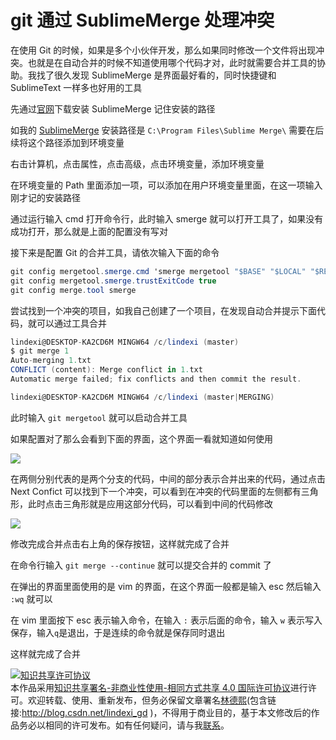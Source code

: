 
# git 通过 SublimeMerge 处理冲突

在使用 Git 的时候，如果是多个小伙伴开发，那么如果同时修改一个文件将出现冲突。也就是在自动合并的时候不知道使用哪个代码才对，此时就需要合并工具的协助。我找了很久发现 SublimeMerge 是界面最好看的，同时快捷键和 SublimeText 一样多也好用的工具

<!--more-->


<!-- CreateTime:2019/8/31 16:55:59 -->


先通过[官网](https://www.sublimemerge.com/)下载安装 SublimeMerge 记住安装的路径

如我的 [SublimeMerge](https://www.sublimemerge.com/) 安装路径是 `C:\Program Files\Sublime Merge\` 需要在后续将这个路径添加到环境变量

右击计算机，点击属性，点击高级，点击环境变量，添加环境变量

在环境变量的 Path 里面添加一项，可以添加在用户环境变量里面，在这一项输入刚才记的安装路径

通过运行输入 cmd 打开命令行，此时输入 smerge 就可以打开工具了，如果没有成功打开，那么就是上面的配置没有写对

接下来是配置 Git 的合并工具，请依次输入下面的命令

```csharp
git config mergetool.smerge.cmd 'smerge mergetool "$BASE" "$LOCAL" "$REMOTE" -o "$MERGED"'
git config mergetool.smerge.trustExitCode true
git config merge.tool smerge
```

尝试找到一个冲突的项目，如我自己创建了一个项目，在发现自动合并提示下面代码，就可以通过工具合并

```csharp
lindexi@DESKTOP-KA2CD6M MINGW64 /c/lindexi (master)
$ git merge 1
Auto-merging 1.txt
CONFLICT (content): Merge conflict in 1.txt
Automatic merge failed; fix conflicts and then commit the result.

lindexi@DESKTOP-KA2CD6M MINGW64 /c/lindexi (master|MERGING)

```

此时输入 `git mergetool` 就可以启动合并工具

如果配置对了那么会看到下面的界面，这个界面一看就知道如何使用

<!-- ![](image/git 通过 SublimeMerge 处理冲突/git 通过 SublimeMerge 处理冲突0.png) -->

![](http://cdn.lindexi.site/lindexi%2F2019610105842945)

在两侧分别代表的是两个分支的代码，中间的部分表示合并出来的代码，通过点击 Next Confict 可以找到下一个冲突，可以看到在冲突的代码里面的左侧都有三角形，此时点击三角形就是应用这部分代码，可以看到中间的代码修改

<!-- ![](image/git 通过 SublimeMerge 处理冲突/git 通过 SublimeMerge 处理冲突1.png) -->

![](http://cdn.lindexi.site/lindexi%2F201961011118256)

修改完成合并点击右上角的保存按钮，这样就完成了合并

在命令行输入 `git merge --continue` 就可以提交合并的 commit 了

在弹出的界面里面使用的是 vim 的界面，在这个界面一般都是输入 esc 然后输入 `:wq` 就可以

在 vim 里面按下 esc 表示输入命令，在输入 `:` 表示后面的命令，输入 `w` 表示写入保存，输入`q`是退出，于是连续的命令就是保存同时退出

这样就完成了合并





<a rel="license" href="http://creativecommons.org/licenses/by-nc-sa/4.0/"><img alt="知识共享许可协议" style="border-width:0" src="https://licensebuttons.net/l/by-nc-sa/4.0/88x31.png" /></a><br />本作品采用<a rel="license" href="http://creativecommons.org/licenses/by-nc-sa/4.0/">知识共享署名-非商业性使用-相同方式共享 4.0 国际许可协议</a>进行许可。欢迎转载、使用、重新发布，但务必保留文章署名[林德熙](http://blog.csdn.net/lindexi_gd)(包含链接:http://blog.csdn.net/lindexi_gd )，不得用于商业目的，基于本文修改后的作品务必以相同的许可发布。如有任何疑问，请与我[联系](mailto:lindexi_gd@163.com)。